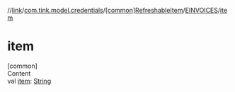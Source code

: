 //[link](../../../index.md)/[com.tink.model.credentials](../../index.md)/[[common]RefreshableItem](../index.md)/[EINVOICES](index.md)/[item](item.md)



# item  
[common]  
Content  
val [item](item.md): [String](https://kotlinlang.org/api/latest/jvm/stdlib/kotlin/-string/index.html)  



